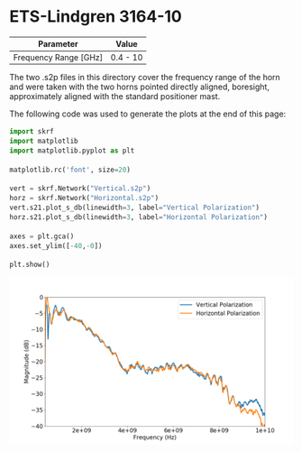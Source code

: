 # ETS-Lindgren 3164-10

| Parameter               | Value    |
|-------------------------|----------|
| Frequency Range \[GHz\] | 0.4 - 10 |

The two .s2p files in this directory cover the frequency range of the horn and were taken with the two horns pointed directly aligned, boresight, approximately aligned with the standard positioner mast.

The following code was used to generate the plots at the end of this page:

```python
import skrf
import matplotlib
import matplotlib.pyplot as plt

matplotlib.rc('font', size=20)

vert = skrf.Network("Vertical.s2p")
horz = skrf.Network("Horizontal.s2p")
vert.s21.plot_s_db(linewidth=3, label="Vertical Polarization")
horz.s21.plot_s_db(linewidth=3, label="Horizontal Polarization")

axes = plt.gca()
axes.set_ylim([-40,-0])

plt.show()
```

![img](./ETS_Lindgren_3164-10.png)

